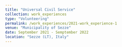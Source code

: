 ```yaml
---
title: "Universal Civil Service"
collection: work_experiences
type: "Volunteering"
permalink: /work_experiences/2021-work_experience-1
venue: "Municipality of Sezze"
date: September 2021 - Semptember 2022
location: "Sezze (LT), Italy"
---
```


